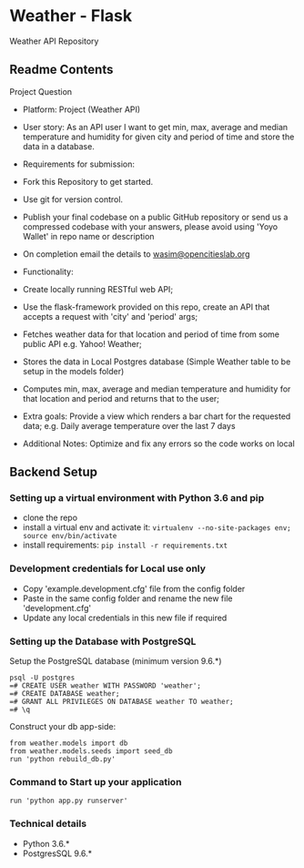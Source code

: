 # Weather - Flask
Weather API Repository

## Readme Contents
Project Question
- Platform:
Project (Weather API)
- User story:
As an API user I want to get min, max, average and median temperature and humidity for given city and period of time and store the data in a database.
- Requirements for submission:
- Fork this Repository to get started.
- Use git for version control. 
- Publish your final codebase on a public GitHub repository or send us a compressed codebase with your answers, please avoid using 'Yoyo Wallet' in repo name or description
- On completion email the details to wasim@opencitieslab.org

- Functionality:
- Create locally running RESTful web API;
- Use the flask-framework provided on this repo, create an API that accepts a request with 'city' and 'period' args;
- Fetches weather data for that location and period of time from some public API e.g. Yahoo! Weather;
- Stores the data in Local Postgres database (Simple Weather table to be setup in the models folder)
- Computes min, max, average and median temperature and humidity for that location and period and returns that to the user;
- Extra goals:
Provide a view which renders a bar chart for the requested data; e.g. Daily average temperature over the last 7 days
- Additional Notes:
Optimize and fix any errors so the code works on local

## Backend Setup
### Setting up a virtual environment with Python 3.6 and pip
* clone the repo
* install a virtual env and activate it: `virtualenv --no-site-packages env; source env/bin/activate`
* install requirements: `pip install -r requirements.txt`

### Development credentials for Local use only
* Copy 'example.development.cfg' file from the config folder
* Paste in the same config folder and rename the new file 'development.cfg'
* Update any local credentials in this new file if required

### Setting up the Database with PostgreSQL
Setup the PostgreSQL database (minimum version 9.6.*)
```
psql -U postgres
=# CREATE USER weather WITH PASSWORD 'weather';
=# CREATE DATABASE weather;
=# GRANT ALL PRIVILEGES ON DATABASE weather TO weather;
=# \q
```
Construct your db app-side:
```
from weather.models import db
from weather.models.seeds import seed_db
run 'python rebuild_db.py'
```

### Command to Start up your application
```
run 'python app.py runserver'
```

### Technical details
- Python 3.6.*
- PostgresSQL 9.6.*